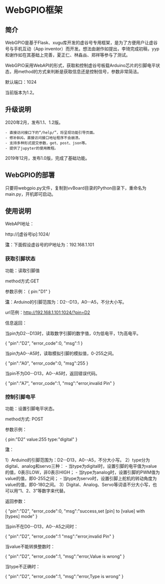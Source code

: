 # WebGPIO框架

## 简介

WebGPIO是基于Flask、xugu库开发的虚谷号专用框架，是为了方便用户让虚谷号与手机互动（App inventor）而开发。想法由谢作如提出，李琦完成初稿，yyp和谢作如在其基础上完善，夏正仁、林淼焱、郑祥等参与了测试。

WebGPIO采用WebAPI的形式，获取和控制虚谷号板载Arduino芯片的引脚电平状态，用method的方式来判断是获取信息还是控制信号，参数非常简洁。

默认端口：1024

当前版本为1.2。

## 升级说明

2020年2月，发布1.1、1.2版。

	- 直接访问接口下的“/help/”，将呈现功能引导页面。
	- 修补BUG，直接访问接口地址程序不会崩溃。
	- 支持多种形式提交参数，get、post、json等。
	- 提供了jupyter的使用教程。

2019年12月，发布1.0版，完成了基础功能。

## WebGPIO的部署

只要将webgpio.py文件，复制到vvBoard目录的Python目录下，重命名为main.py，开机即可启动。

## 使用说明

WebAPI地址：

http://[虚谷号ip]:1024/

**注**：下面假设虚谷号的IP地址为：192.168.1.101

### 获取引脚状态

功能：读取引脚值

method方式:GET

参数示例：
{
	pin:"D1"
}

**注**：Arduino的引脚范围为：D2--D13，A0--A5，不分大小写。

url范例：http://192.168.1.101:1024/?pin=D2

信息返回：

当pin为D2--D13时，读取数字引脚的数字值，0为低电平，1为高电平。

{
	"pin":"D2",
	"error_code":0,
	"msg":1
}

当pin为A0--A5时，读取模拟引脚的模拟值，0-255之间。

{
	"pin":"A0",
	"error_code":0,
	"msg":255
}

当pin不为D0--D13，A0--A5时，返回错误代码。

{
	"pin":"A7",
	"error_code":1,
	"msg":"error,invalid Pin"
}

### 控制引脚电平

功能：设置引脚电平状态。

method方式: POST

参数示例：

{
	pin:"D2"
	value:255
	type:"digital" 
}

**注**：

1）Arduino的引脚范围为：D2--D13，A0--A5，不分大小写。
2）type分为digital、analog和servo三种：
	- 当type为digital时，设置引脚的电平值为value的值，0表示LOW，非0表示HIGH；
	- 当type为analog时，设置引脚的PWM值为value的值，即0-255之间；
	- 当type为servo时，设置引脚上舵机的转动角度为value的值，即0-180之间。
3）Digital、Analog、Servo等词语不分大小写，也可以用“1、2、3”等数字来代替。

返回参数：

{
	"pin":"D2",
	"error_code":0,
	"msg":"success,set [pin] to [value] with [types] mode"
}

当pin不在D0--D13，A0--A5之间时：

{
	"pin":"D2",
	"error_code":1
	"msg":"error,invalid Pin"
}

当value不能转换整数时：

{
	"pin":"D2",
	"error_code":1,
	"msg":"error,Value is wrong"
}

当type不正确时：

{
	"pin":"D2",
	"error_code":1,
	"msg":"error,Type is wrong"
}


